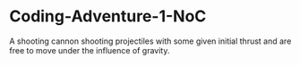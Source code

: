 # Coding-Adventure-1-NoC

A shooting cannon shooting projectiles with some given initial thrust and are free to move under the influence of gravity.
